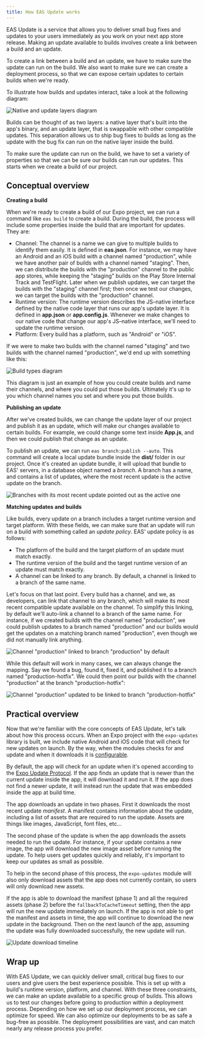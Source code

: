 ```yaml
---
title: How EAS Update works
---
```


EAS Update is a service that allows you to deliver small bug fixes and updates to your users immediately as you work on your next app store release. Making an update available to builds involves create a link between a build and an update.

To create a link between a build and an update, we have to make sure the update can run on the build. We also want to make sure we can create a deployment process, so that we can expose certain updates to certain builds when we're ready.

To illustrate how builds and updates interact, take a look at the following diagram:

![Native and update layers diagram](/static/images/eas-update/layers.png)

Builds can be thought of as two layers: a native layer that's built into the app's binary, and an update layer, that is swappable with other compatible updates. This separation allows us to ship bug fixes to builds as long as the update with the bug fix can run on the native layer inside the build.

To make sure the update can run on the build, we have to set a variety of properties so that we can be sure our builds can run our updates. This starts when we create a build of our project.

## Conceptual overview

**Creating a build**

When we're ready to create a build of our Expo project, we can run a command like `eas build` to create a build. During the build, the process will include some properties inside the build that are important for updates. They are:

- Channel: The channel is a name we can give to multiple builds to identify them easily. It is defined in **eas.json**. For instance, we may have an Android and an iOS build with a channel named "production", while we have another pair of builds with a channel named "staging". Then, we can distribute the builds with the "production" channel to the public app stores, while keeping the "staging" builds on the Play Store Internal Track and TestFlight. Later when we publish updates, we can target the builds with the "staging" channel first; then once we test our changes, we can target the builds with the "production" channel.
- Runtime version: The runtime version describes the JS–native interface defined by the native code layer that runs our app's update layer. It is defined in **app.json** or **app.config.js**. Whenever we make changes to our native code that change our app's JS–native interface, we'll need to update the runtime version.
- Platform: Every build has a platform, such as "Android" or "iOS".

If we were to make two builds with the channel named "staging" and two builds with the channel named "production", we'd end up with something like this:

![Build types diagram](/static/images/eas-update/builds.png)

This diagram is just an example of how you could create builds and name their channels, and where you could put those builds. Ultimately it's up to you which channel names you set and where you put those builds.

**Publishing an update**

After we've created builds, we can change the update layer of our project and publish it as an update, which will make our changes available to certain builds. For example, we could change some text inside **App.js**, and then we could publish that change as an update.

To publish an update, we can run `eas branch:publish --auto`. This command will create a local update bundle inside the **dist/** folder in our project. Once it's created an update bundle, it will upload that bundle to EAS' servers, in a database object named a _branch_. A branch has a name, and contains a list of updates, where the most recent update is the active update on the branch.

![Branches with its most recent update pointed out as the active one](/static/images/eas-update/branch.png)

**Matching updates and builds**

Like builds, every update on a branch includes a target runtime version and target platform. With these fields, we can make sure that an update will run on a build with something called an _update policy_. EAS' update policy is as follows:

- The platform of the build and the target platform of an update must match exactly.
- The runtime version of the build and the target runtime version of an update must match exactly.
- A channel can be linked to any branch. By default, a channel is linked to a branch of the same name.

Let's focus on that last point. Every build has a channel, and we, as developers, can link that channel to any branch, which will make its most recent compatible update available on the channel. To simplify this linking, by default we'll auto-link a channel to a branch of the same name. For instance, if we created builds with the channel named "production", we could publish updates to a branch named "production" and our builds would get the updates on a matching branch named "production", even though we did not manually link anything.

![Channel "production" linked to branch "production" by default](/static/images/eas-update/default-link.png)

While this default will work in many cases, we can always change the mapping. Say we found a bug, found it, fixed it, and published it to a branch named "production-hotfix". We could then point our builds with the channel "production" at the branch "production-hotfix":

![Channel "production" updated to be linked to branch "production-hotfix"](/static/images/eas-update/custom-link.png)

## Practical overview

Now that we're familiar with the core concepts of EAS Update, let's talk about how this process occurs. When an Expo project with the `expo-updates` library is built, we include native Android and iOS code that will check for new updates on launch. By the way, when the modules checks for and update and when it downloads it is [configurable](/config/app/#updates).

By default, the app will check for an update when it's opened according to the [Expo Update Protocol](/technical-specs/expo-updates-0/). If the app finds an update that is newer than the current update inside the app, it will download it and run it. If the app does not find a newer update, it will instead run the update that was embedded inside the app at build time.

The app downloads an update in two phases. First it downloads the most recent update _manifest_. A manifest contains information about the update, including a list of assets that are required to run the update. Assets are things like images, JavaScript, font files, etc...

The second phase of the update is when the app downloads the assets needed to run the update. For instance, if your update contains a new image, the app will download the new image asset before running the update. To help users get updates quickly and reliably, it's important to keep our updates as small as possible.

To help in the second phase of this process, the `expo-updates` module will also only download assets that the app does not currently contain, so users will only download new assets.

If the app is able to download the manifest (phase 1) and all the required assets (phase 2) before the `fallbackToCacheTimeout` setting, then the app will run the new update immediately on launch. If the app is not able to get the manifest and assets in time, the app will continue to download the new update in the background. Then on the next launch of the app, assuming the update was fully downloaded successfully, the new update will run.

![Update download timeline](/static/images/eas-update/process.png)

## Wrap up

With EAS Update, we can quickly deliver small, critical bug fixes to our users and give users the best experience possible. This is set up with a build's runtime version, platform, and channel. With these three constraints, we can make an update available to a specific group of builds. This allows us to test our changes before going to production within a deployment process. Depending on how we set up our deployment process, we can optimize for speed. We can also optimize our deployments to be as safe a bug-free as possible. The deployment possibilities are vast, and can match nearly any release process you prefer.
